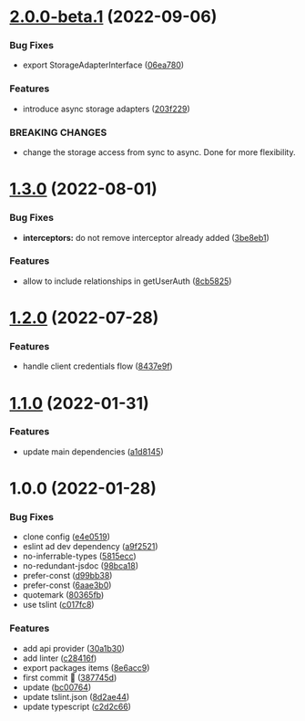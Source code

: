 # [2.0.0-beta.1](https://github.com/atlasconsulting/bedita-sdk-js/compare/v1.3.0...v2.0.0-beta.1) (2022-09-06)


### Bug Fixes

* export StorageAdapterInterface ([06ea780](https://github.com/atlasconsulting/bedita-sdk-js/commit/06ea78008812946b1ee901a2e6c93a5fc184c9bf))


### Features

* introduce async storage adapters ([203f229](https://github.com/atlasconsulting/bedita-sdk-js/commit/203f229a3ba4ee78e1496201206dbb3fa8598d5e))


### BREAKING CHANGES

* change the storage access from sync to async.
Done  for more flexibility.

# [1.3.0](https://github.com/atlasconsulting/bedita-sdk-js/compare/v1.2.0...v1.3.0) (2022-08-01)


### Bug Fixes

* **interceptors:** do not remove interceptor already added ([3be8eb1](https://github.com/atlasconsulting/bedita-sdk-js/commit/3be8eb14a3ee62c57be42fe87904d16f3dcb69d5))


### Features

* allow to include relationships in getUserAuth ([8cb5825](https://github.com/atlasconsulting/bedita-sdk-js/commit/8cb582554c13cfb0aa7b88e05e31d2edbd1dd20d))

# [1.2.0](https://github.com/atlasconsulting/bedita-sdk-js/compare/v1.1.0...v1.2.0) (2022-07-28)


### Features

* handle client credentials flow ([8437e9f](https://github.com/atlasconsulting/bedita-sdk-js/commit/8437e9f6557d1c9429e1430f0ae104817c681483))

# [1.1.0](https://github.com/atlasconsulting/bedita-sdk-js/compare/v1.0.0...v1.1.0) (2022-01-31)


### Features

* update main dependencies ([a1d8145](https://github.com/atlasconsulting/bedita-sdk-js/commit/a1d8145cb76283c74fcfc6dc0b3bdd0714e0470f))

# 1.0.0 (2022-01-28)


### Bug Fixes

* clone config ([e4e0519](https://github.com/atlasconsulting/bedita-sdk-js/commit/e4e05191bc7c4570dce46d9f4d44eacb58081df0))
* eslint ad dev dependency ([a9f2521](https://github.com/atlasconsulting/bedita-sdk-js/commit/a9f25210755d9d9b91f287df6e701026f832127c))
* no-inferrable-types ([5815ecc](https://github.com/atlasconsulting/bedita-sdk-js/commit/5815ecc5b05db748d3152a75791afb0635dbc2ab))
* no-redundant-jsdoc ([98bca18](https://github.com/atlasconsulting/bedita-sdk-js/commit/98bca189d9b4f14a4ef2f51cfbd6528a8c8483d9))
* prefer-const ([d99bb38](https://github.com/atlasconsulting/bedita-sdk-js/commit/d99bb38b7cb3e8dc574840a9f1579170ac63e7c7))
* prefer-const ([6aae3b0](https://github.com/atlasconsulting/bedita-sdk-js/commit/6aae3b05903f55fba86466cecb33b1ed8c433b05))
* quotemark ([80365fb](https://github.com/atlasconsulting/bedita-sdk-js/commit/80365fb3ca5501f390044fd0460f582ee5afbdd5))
* use tslint ([c017fc8](https://github.com/atlasconsulting/bedita-sdk-js/commit/c017fc8c9c37aded0b116a869b037baf4422a4c1))


### Features

* add api provider ([30a1b30](https://github.com/atlasconsulting/bedita-sdk-js/commit/30a1b3011ad71f6ae1d811190d0ed778c7c77f65))
* add linter ([c28416f](https://github.com/atlasconsulting/bedita-sdk-js/commit/c28416f0c6da53c605fbd3519d64626b77d00b80))
* export packages items ([8e6acc9](https://github.com/atlasconsulting/bedita-sdk-js/commit/8e6acc9e98f15b1a490a4b7cdc57f183282aa227))
* first commit 🎉️ ([387745d](https://github.com/atlasconsulting/bedita-sdk-js/commit/387745d9753b5d34f3f991d24d1a7ad659a7cb64))
* update ([bc00764](https://github.com/atlasconsulting/bedita-sdk-js/commit/bc0076475844a843dd4ed7e65e7e9f531c4a2d84))
* update tslint.json ([8d2ae44](https://github.com/atlasconsulting/bedita-sdk-js/commit/8d2ae44a8669eb83e40940d34d9faa56d3d4f581))
* update typescript ([c2d2c66](https://github.com/atlasconsulting/bedita-sdk-js/commit/c2d2c66a99c451265e58603ce8a6f09ee8747dd5))
